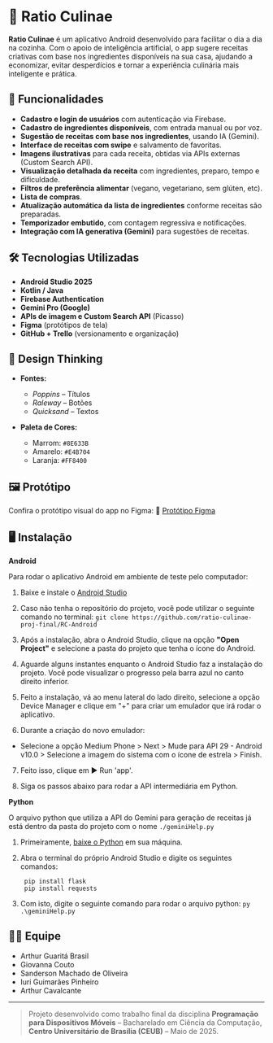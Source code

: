# 🍳 Ratio Culinae

**Ratio Culinae** é um aplicativo Android desenvolvido para facilitar o dia a dia na cozinha. Com o apoio de inteligência artificial, o app sugere receitas criativas com base nos ingredientes disponíveis na sua casa, ajudando a economizar, evitar desperdícios e tornar a experiência culinária mais inteligente e prática.

## 📲 Funcionalidades

- **Cadastro e login de usuários** com autenticação via Firebase.
- **Cadastro de ingredientes disponíveis**, com entrada manual ou por voz.
- **Sugestão de receitas com base nos ingredientes**, usando IA (Gemini).
- **Interface de receitas com swipe** e salvamento de favoritas.
- **Imagens ilustrativas** para cada receita, obtidas via APIs externas (Custom Search API).
- **Visualização detalhada da receita** com ingredientes, preparo, tempo e dificuldade.
- **Filtros de preferência alimentar** (vegano, vegetariano, sem glúten, etc).
- **Lista de compras**.
- **Atualização automática da lista de ingredientes** conforme receitas são preparadas.
- **Temporizador embutido**, com contagem regressiva e notificações.
- **Integração com IA generativa (Gemini)** para sugestões de receitas.

## 🛠 Tecnologias Utilizadas

- **Android Studio 2025**
- **Kotlin / Java**
- **Firebase Authentication**
- **Gemini Pro (Google)**
- **APIs de imagem e Custom Search API** (Picasso)
- **Figma** (protótipos de tela)
- **GitHub + Trello** (versionamento e organização)

## 🧠 Design Thinking

- **Fontes:**
  - *Poppins* – Títulos
  - *Raleway* – Botões
  - *Quicksand* – Textos

- **Paleta de Cores:**
  - Marrom: `#8E633B`
  - Amarelo: `#E4B704`
  - Laranja: `#FF8400`

## 🖼 Protótipo

Confira o protótipo visual do app no Figma:
📎 [Protótipo Figma](https://www.figma.com/design/pBSvcesb8zOoxIAveenFjr/Ratio-Culinae?node-id=0-1&t=AzOsjt5t0r8o0JsI-1)

## 🖥️ Instalação

**Android**

Para rodar o aplicativo Android em ambiente de teste pelo computador:

1. Baixe e instale o [Android Studio](https://developer.android.com/studio?hl=pt-br)

2. Caso não tenha o repositório do projeto, você pode utilizar o seguinte comando no terminal: `git clone https://github.com/ratio-culinae-proj-final/RC-Android`

3. Após a instalação, abra o Android Studio, clique na opção **"Open Project"** e selecione a pasta do projeto que tenha o ícone do Android.

4. Aguarde alguns instantes enquanto o Android Studio faz a instalação do projeto. Você pode visualizar o progresso pela barra azul no canto direito inferior.

5. Feito a instalação, vá ao menu lateral do lado direito, selecione a opção Device Manager e clique em "+" para criar um emulador que irá rodar o aplicativo.

6. Durante a criação do novo emulador:
  - Selecione a opção Medium Phone > Next > Mude para API 29 - Android v10.0 > Selecione a imagem do sistema com o ícone de estrela > Finish.

7. Feito isso, clique em ▶️ Run 'app'.

8. Siga os passos abaixo para rodar a API intermediária em Python.

**Python**

O arquivo python que utiliza a API do Gemini para geração de receitas já está dentro da pasta do projeto com o nome `./geminiHelp.py`

1. Primeiramente, [baixe o Python](https://www.python.org/downloads/) em sua máquina.
2. Abra o terminal do próprio Android Studio e digite os seguintes comandos:

        pip install flask
        pip install requests

3. Com isto, digite o seguinte comando para rodar o arquivo python: `py .\geminiHelp.py`

## 👨‍💻 Equipe

- Arthur Guaritá Brasil
- Giovanna Couto
- Sanderson Machado de Oliveira
- Iuri Guimarães Pinheiro
- Arthur Cavalcante

---

> Projeto desenvolvido como trabalho final da disciplina **Programação para Dispositivos Móveis** – Bacharelado em Ciência da Computação, **Centro Universitário de Brasília (CEUB)** – Maio de 2025.